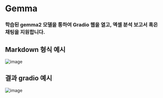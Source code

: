 # Gemma

### 학습된 gemma2 모델을 통하여 Gradio 웹을 열고, 엑셀 분석 보고서 혹은 채팅을 지원합니다. 

## Markdown 형식 예시 
![image](https://github.com/user-attachments/assets/d739ae56-16c3-4290-b420-7e1dc4a29ca4)

## 결과 gradio 예시 
![image](https://github.com/user-attachments/assets/011e4f5f-8815-4752-a287-a356c8b64520)
